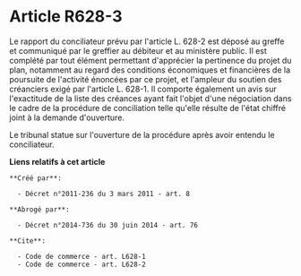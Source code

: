 # Article R628-3

Le rapport du conciliateur prévu par l'article L. 628-2 est déposé au greffe et communiqué par le greffier au débiteur et au
ministère public. Il est complété par tout élément permettant d'apprécier la pertinence du projet du plan, notamment au
regard des conditions économiques et financières de la poursuite de l'activité énoncées par ce projet, et l'ampleur du
soutien des créanciers exigé par l'article L. 628-1. Il comporte également un avis sur l'exactitude de la liste des créances
ayant fait l'objet d'une négociation dans le cadre de la procédure de conciliation telle qu'elle résulte de l'état chiffré
joint à la demande d'ouverture. 

Le tribunal statue sur l'ouverture de la procédure après avoir entendu le conciliateur.

**Liens relatifs à cet article**

	**Créé par**:

	  - Décret n°2011-236 du 3 mars 2011 - art. 8

	**Abrogé par**:

	  - Décret n°2014-736 du 30 juin 2014 - art. 76

	**Cite**:

	  - Code de commerce - art. L628-1
	  - Code de commerce - art. L628-2
